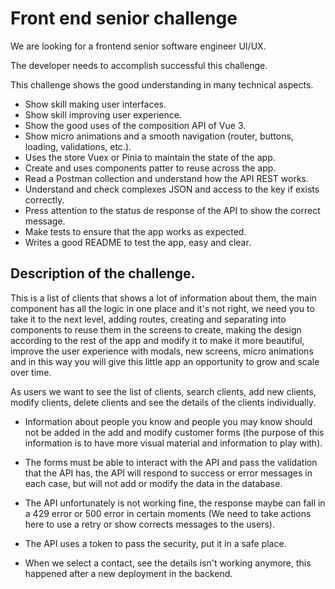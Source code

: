 
# Front end senior challenge


We are looking for a frontend senior software engineer UI/UX.

The developer needs to accomplish successful this challenge.

This challenge shows the good understanding in many technical aspects.

* Show skill making user interfaces.
* Show skill improving user experience.
* Show the good uses of the composition API of Vue 3.
* Show micro animations and a smooth navigation (router, buttons, loading, validations, etc.).
* Uses the store Vuex or Pinia to maintain the state of the app.
* Create and uses components patter to reuse across the app. 
* Read a Postman collection and understand how the API REST works.
* Understand and check complexes JSON and access to the key if exists correctly.
* Press attention to the status de response of the API to show the correct message. 
* Make tests to ensure that the app works as expected.
* Writes a good README to test the app, easy and clear.



## Description of the challenge.

This is a list of clients that shows a lot of information about them, the main component has all the logic in one place and it's not right, we need you to take it to the next level, adding routes, creating and separating into components to reuse them in the screens to create, making the design according to the rest of the app and modify it to make it more beautiful, improve the user experience with modals, new screens, micro animations and in this way you will give this little app an opportunity to grow and scale over time.

As users we want to see the list of clients, search clients, add new clients, modify clients, delete clients and see the details of the clients individually.

* Information about people you know and people you may know should not be added in the add and modify customer forms (the purpose of this information is to have more visual material and information to play with).

* The forms must be able to interact with the API and pass the validation that the API has, the API will respond to success or error messages in each case, but will not add or modify the data in the database.

* The API unfortunately is not working fine, the response maybe can fall in a 429 error or 500 error in certain moments (We need to take actions here to use a retry or show corrects messages to the users).

* The API uses a token to pass the security, put it in a safe place.

* When we select a contact, see the details isn't working anymore, this happened after a new deployment in the backend.